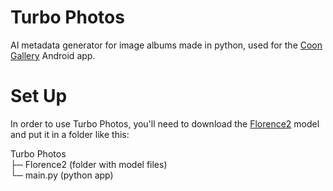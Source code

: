 # Turbo Photos
AI metadata generator for image albums made in python, used for the [Coon Gallery](https://github.com/BOTPanzer/CoonGallery) Android app.

# Set Up
In order to use Turbo Photos, you'll need to download the [Florence2](https://huggingface.co/microsoft/Florence-2-large/tree/main) model and put it in a folder like this:

Turbo Photos  
├─ Florence2 (folder with model files)  
└─ main.py (python app)  
